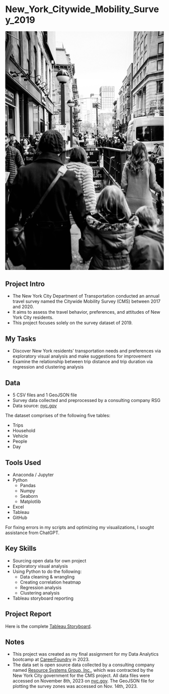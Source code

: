 # New_York_Citywide_Mobility_Survey_2019
![title](https://github.com/PeiMeiLee/NYC_CitywideMobilitySurvey_2019/blob/main/01%20Project%20Management/tim-hufner-AqHQg1qwThw-unsplash.jpg)

## Project Intro
- The New York City Department of Transportation conducted an annual travel survey named the Citywide Mobility Survey (CMS) between 2017 and 2020.
- It aims to assess the travel behavior, preferences, and attitudes of New York City residents.
- This project focuses solely on the survey dataset of 2019.

## My Tasks
- Discover New York residents’ transportation needs and preferences via exploratory visual analysis and make suggestions for improvement
- Examine the relationship between trip distance and trip duration via regression and clustering analysis

## Data
- 5 CSV files and 1 GeoJSON file
- Survey data collected and preprocessed by a consulting company RSG
- Data source: [nyc.gov](https://www.nyc.gov/html/dot/html/about/citywide-mobility-survey.shtml)

The dataset comprises of the following five tables:
* Trips
* Household
* Vehicle
* People
* Day
  
## Tools Used
- Anaconda / Jupyter
- Python 
  - Pandas
  - Numpy
  - Seaborn
  - Matplotlib
- Excel
- Tableau
- GitHub

For fixing errors in my scripts and optimizing my visualizations, I sought assistance from ChatGPT. 

## Key Skills
- Sourcing open data for own project
- Exploratory visual analysis
- Using Python to do the following:
  - Data cleaning & wrangling
  - Creating correlation heatmap
  - Regression analysis
  - Clustering analysis
- Tableau storyboard reporting

## Project Report
Here is the complete [Tableau Storyboard](https://public.tableau.com/views/NewYorkCityCitywideMobilitySurvey2019/Story1?:language=en-GB&:display_count=n&:origin=viz_share_link).

## Notes
- This project was created as my final assignment for my Data Analytics bootcamp at [CareerFoundry](https://careerfoundry.com) in 2023.
- The data set is open source data collected by a consulting company named [Resource Systems Group, Inc.](https://rsginc.com), which was contracted by the New York City government for the CMS project. All data files were accessed on November 8th, 2023 on [nyc.gov](https://www.nyc.gov/html/dot/html/about/citywide-mobility-survey.shtml). The GeoJSON file for plotting the survey zones was accessed on Nov. 14th, 2023.

